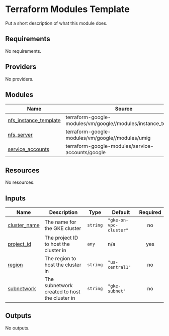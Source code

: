 # Terraform Modules Template

Put a short description of what this module does.

<!-- terraform-docs output will go here -->
<!-- BEGINNING OF PRE-COMMIT-TERRAFORM DOCS HOOK -->
## Requirements

No requirements.

## Providers

No providers.

## Modules

| Name | Source | Version |
|------|--------|---------|
| <a name="module_nfs_instance_template"></a> [nfs\_instance\_template](#module\_nfs\_instance\_template) | terraform-google-modules/vm/google//modules/instance_template | n/a |
| <a name="module_nfs_server"></a> [nfs\_server](#module\_nfs\_server) | terraform-google-modules/vm/google//modules/umig | n/a |
| <a name="module_service_accounts"></a> [service\_accounts](#module\_service\_accounts) | terraform-google-modules/service-accounts/google | n/a |

## Resources

No resources.

## Inputs

| Name | Description | Type | Default | Required |
|------|-------------|------|---------|:--------:|
| <a name="input_cluster_name"></a> [cluster\_name](#input\_cluster\_name) | The name for the GKE cluster | `string` | `"gke-on-vpc-cluster"` | no |
| <a name="input_project_id"></a> [project\_id](#input\_project\_id) | The project ID to host the cluster in | `any` | n/a | yes |
| <a name="input_region"></a> [region](#input\_region) | The region to host the cluster in | `string` | `"us-central1"` | no |
| <a name="input_subnetwork"></a> [subnetwork](#input\_subnetwork) | The subnetwork created to host the cluster in | `string` | `"gke-subnet"` | no |

## Outputs

No outputs.
<!-- END OF PRE-COMMIT-TERRAFORM DOCS HOOK -->

